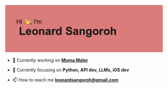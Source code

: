 ![coding](https://github.com/leonardsangoroh/leonardsangoroh/blob/main/header.png?raw=true)


- 🔭 Currently working on [**Muma Maler**](https://leonardsangoroh.github.io/MumaMalerLandingPage/)

- 🌱 Currently focusing on **Python, API dev, LLMs, iOS dev**

- 📫 How to reach me **leonardsangoroh@gmail.com**
